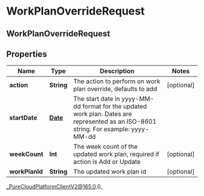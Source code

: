 # WorkPlanOverrideRequest

## WorkPlanOverrideRequest

## Properties

|Name | Type | Description | Notes|
|------------ | ------------- | ------------- | -------------|
| **action** | **String** | The action to perform on work plan override, defaults to add | [optional] |
| **startDate** | [**Date**](Date) | The start date in yyyy-MM-dd format for the updated work plan. Dates are represented as an ISO-8601 string. For example: yyyy-MM-dd | |
| **weekCount** | **Int** | The week count of the updated work plan, required if action is Add or Update | [optional] |
| **workPlanId** | **String** | The updated work plan id | [optional] |



_PureCloudPlatformClientV2@165.0.0_
